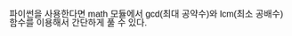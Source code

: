 <div style="min-height: 1em; margin: 0; padding: 0; font-family: Helvetica, Arial, sans-serif; font-size: 16px; line-height: 1.0;">파이썬을 사용한다면 math 모듈에서 gcd(최대 공약수)와 lcm(최소 공배수) 함수를 이용해서 간단하게 풀 수 있다.</div>
